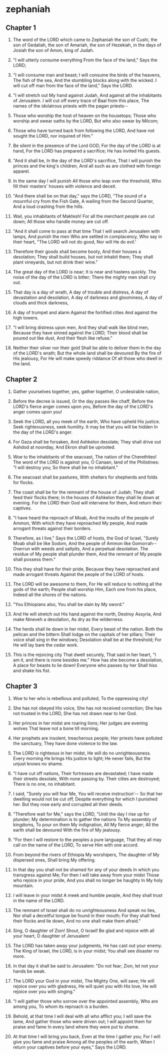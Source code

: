 # zephaniah

## Chapter 1

1. The word of the LORD which came to Zephaniah the son of Cushi, the son of Gedaliah, the son of Amariah, the son of Hezekiah, in the days of Josiah the son of Amon, king of Judah.

2. "I will utterly consume everything From the face of the land," Says the LORD;

3. "I will consume man and beast; I will consume the birds of the heavens, The fish of the sea, And the stumbling blocks along with the wicked. I will cut off man from the face of the land," Says the LORD.

4. "I will stretch out My hand against Judah, And against all the inhabitants of Jerusalem. I will cut off every trace of Baal from this place, The names of the idolatrous priests with the pagan priests--

5. Those who worship the host of heaven on the housetops; Those who worship and swear oaths by the LORD, But who also swear by Milcom;

6. Those who have turned back from following the LORD, And have not sought the LORD, nor inquired of Him."

7. Be silent in the presence of the Lord GOD; For the day of the LORD is at hand, For the LORD has prepared a sacrifice; He has invited His guests.

8. "And it shall be, In the day of the LORD's sacrifice, That I will punish the princes and the king's children, And all such as are clothed with foreign apparel.

9. In the same day I will punish All those who leap over the threshold, Who fill their masters' houses with violence and deceit.

10. "And there shall be on that day," says the LORD, "The sound of a mournful cry from the Fish Gate, A wailing from the Second Quarter, And a loud crashing from the hills.

11. Wail, you inhabitants of Maktesh! For all the merchant people are cut down; All those who handle money are cut off.

12. "And it shall come to pass at that time That I will search Jerusalem with lamps, And punish the men Who are settled in complacency, Who say in their heart, "The LORD will not do good, Nor will He do evil.'

13. Therefore their goods shall become booty, And their houses a desolation; They shall build houses, but not inhabit them; They shall plant vineyards, but not drink their wine."

14. The great day of the LORD is near; It is near and hastens quickly. The noise of the day of the LORD is bitter; There the mighty men shall cry out.

15. That day is a day of wrath, A day of trouble and distress, A day of devastation and desolation, A day of darkness and gloominess, A day of clouds and thick darkness,

16. A day of trumpet and alarm Against the fortified cities And against the high towers.

17. "I will bring distress upon men, And they shall walk like blind men, Because they have sinned against the LORD; Their blood shall be poured out like dust, And their flesh like refuse."

18. Neither their silver nor their gold Shall be able to deliver them In the day of the LORD's wrath; But the whole land shall be devoured By the fire of His jealousy, For He will make speedy riddance Of all those who dwell in the land.

## Chapter 2

1. Gather yourselves together, yes, gather together, O undesirable nation,

2. Before the decree is issued, Or the day passes like chaff, Before the LORD's fierce anger comes upon you, Before the day of the LORD's anger comes upon you!

3. Seek the LORD, all you meek of the earth, Who have upheld His justice. Seek righteousness, seek humility. It may be that you will be hidden In the day of the LORD's anger.

4. For Gaza shall be forsaken, And Ashkelon desolate; They shall drive out Ashdod at noonday, And Ekron shall be uprooted.

5. Woe to the inhabitants of the seacoast, The nation of the Cherethites! The word of the LORD is against you, O Canaan, land of the Philistines: "I will destroy you; So there shall be no inhabitant."

6. The seacoast shall be pastures, With shelters for shepherds and folds for flocks.

7. The coast shall be for the remnant of the house of Judah; They shall feed their flocks there; In the houses of Ashkelon they shall lie down at evening. For the LORD their God will intervene for them, And return their captives.

8. "I have heard the reproach of Moab, And the insults of the people of Ammon, With which they have reproached My people, And made arrogant threats against their borders.

9. Therefore, as I live," Says the LORD of hosts, the God of Israel, "Surely Moab shall be like Sodom, And the people of Ammon like Gomorrah-- Overrun with weeds and saltpits, And a perpetual desolation. The residue of My people shall plunder them, And the remnant of My people shall possess them."

10. This they shall have for their pride, Because they have reproached and made arrogant threats Against the people of the LORD of hosts.

11. The LORD will be awesome to them, For He will reduce to nothing all the gods of the earth; People shall worship Him, Each one from his place, Indeed all the shores of the nations.

12. "You Ethiopians also, You shall be slain by My sword."

13. And He will stretch out His hand against the north, Destroy Assyria, And make Nineveh a desolation, As dry as the wilderness.

14. The herds shall lie down in her midst, Every beast of the nation. Both the pelican and the bittern Shall lodge on the capitals of her pillars; Their voice shall sing in the windows; Desolation shall be at the threshold; For He will lay bare the cedar work.

15. This is the rejoicing city That dwelt securely, That said in her heart, "I am it, and there is none besides me." How has she become a desolation, A place for beasts to lie down! Everyone who passes by her Shall hiss and shake his fist.

## Chapter 3

1. Woe to her who is rebellious and polluted, To the oppressing city!

2. She has not obeyed His voice, She has not received correction; She has not trusted in the LORD, She has not drawn near to her God.

3. Her princes in her midst are roaring lions; Her judges are evening wolves That leave not a bone till morning.

4. Her prophets are insolent, treacherous people; Her priests have polluted the sanctuary, They have done violence to the law.

5. The LORD is righteous in her midst, He will do no unrighteousness. Every morning He brings His justice to light; He never fails, But the unjust knows no shame.

6. "I have cut off nations, Their fortresses are devastated; I have made their streets desolate, With none passing by. Their cities are destroyed; There is no one, no inhabitant.

7. I said, "Surely you will fear Me, You will receive instruction'-- So that her dwelling would not be cut off, Despite everything for which I punished her. But they rose early and corrupted all their deeds.

8. "Therefore wait for Me," says the LORD, "Until the day I rise up for plunder; My determination is to gather the nations To My assembly of kingdoms, To pour on them My indignation, All My fierce anger; All the earth shall be devoured With the fire of My jealousy.

9. "For then I will restore to the peoples a pure language, That they all may call on the name of the LORD, To serve Him with one accord.

10. From beyond the rivers of Ethiopia My worshipers, The daughter of My dispersed ones, Shall bring My offering.

11. In that day you shall not be shamed for any of your deeds In which you transgress against Me; For then I will take away from your midst Those who rejoice in your pride, And you shall no longer be haughty In My holy mountain.

12. I will leave in your midst A meek and humble people, And they shall trust in the name of the LORD.

13. The remnant of Israel shall do no unrighteousness And speak no lies, Nor shall a deceitful tongue be found in their mouth; For they shall feed their flocks and lie down, And no one shall make them afraid."

14. Sing, O daughter of Zion! Shout, O Israel! Be glad and rejoice with all your heart, O daughter of Jerusalem!

15. The LORD has taken away your judgments, He has cast out your enemy. The King of Israel, the LORD, is in your midst; You shall see disaster no more.

16. In that day it shall be said to Jerusalem: "Do not fear; Zion, let not your hands be weak.

17. The LORD your God in your midst, The Mighty One, will save; He will rejoice over you with gladness, He will quiet you with His love, He will rejoice over you with singing."

18. "I will gather those who sorrow over the appointed assembly, Who are among you, To whom its reproach is a burden.

19. Behold, at that time I will deal with all who afflict you; I will save the lame, And gather those who were driven out; I will appoint them for praise and fame In every land where they were put to shame.

20. At that time I will bring you back, Even at the time I gather you; For I will give you fame and praise Among all the peoples of the earth, When I return your captives before your eyes," Says the LORD.

